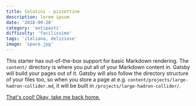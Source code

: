 ```yaml
---
title: Salatini - pizzettine
description: lorem ipsum
date: '2018-09-28'
category: 'antipasti'
difficulty: 'facilissimo'
tags: 'italiana, deliziose'
image: 'space.jpg'
---
```


This starter has out-of-the-box support for basic Markdown rendering. The `content/` directory is where you put all of your Markdown content in. Gatsby will build your pages out of it. Gatsby will also follow the directory structure of your files too, so when you store a page at e.g. `content/projects/large-hadron-collider.md`, it will be built in `/projects/large-hadron-collider/`.

[That's cool! Okay, take me back home.](/)
